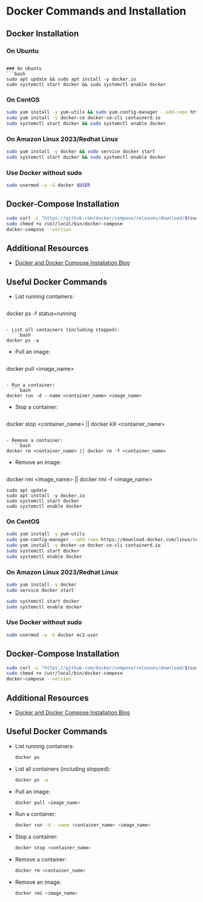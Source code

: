 # Docker Commands and Installation

## Docker Installation

### On Ubuntu
```bash## Docker Commands and Installation

### On Ubuntu
```bash
sudo apt update && sudo apt install -y docker.io
sudo systemctl start docker && sudo systemctl enable docker
```

### On CentOS
```bash
sudo yum install -y yum-utils && sudo yum-config-manager --add-repo https://download.docker.com/linux/centos/docker-ce.repo
sudo yum install -y docker-ce docker-ce-cli containerd.io
sudo systemctl start docker && sudo systemctl enable docker
```

### On Amazon Linux 2023/Redhat Linux
```bash
sudo yum install -y docker && sudo service docker start
sudo systemctl start docker && sudo systemctl enable docker
```

### Use Docker without sudo
```bash
sudo usermod -a -G docker $USER
```

## Docker-Compose Installation
```bash
sudo curl -L "https://github.com/docker/compose/releases/download/$(curl -s https://api.github.com/repos/docker/compose/releases/latest | grep -Po '"tag_name": "\K.*\d')/docker-compose-$(uname -s)-$(uname -m)" -o /usr/local/bin/docker-compose
sudo chmod +x /usr/local/bin/docker-compose
docker-compose --version
```

## Additional Resources

- [Docker and Docker Compose Installation Blog](https://jasaiblogs.hashnode.dev/docker-compose-simplifying-multi-container-docker-applications#heading-step-2-install-docker-and-docker-compose)

## Useful Docker Commands

- List running containers:
  ```bash
docker ps -f status=running
```

- List all containers (including stopped):
  ```bash
docker ps -a
```

- Pull an image:
  ```bash
docker pull <image_name>
```

- Run a container:
  ```bash
docker run -d --name <container_name> <image_name>
```

- Stop a container:
  ```bash
docker stop <container_name> || docker kill <container_name>
```

- Remove a container:
  ```bash
docker rm <container_name> || docker rm -f <container_name>
```

- Remove an image:
  ```bash
docker rmi <image_name> || docker rmi -f <image_name>
```
sudo apt update
sudo apt install -y docker.io
sudo systemctl start docker
sudo systemctl enable docker
```

### On CentOS
```bash
sudo yum install -y yum-utils
sudo yum-config-manager --add-repo https://download.docker.com/linux/centos/docker-ce.repo
sudo yum install -y docker-ce docker-ce-cli containerd.io
sudo systemctl start docker
sudo systemctl enable docker
```
### On Amazon Linux 2023/Redhat Linux
```bash
sudo yum install -y docker
sudo service docker start

sudo systemctl start docker
sudo systemctl enable docker
```

### Use Docker without sudo
```bash
sudo usermod -a -G docker ec2-user

```
## Docker-Compose Installation
```bash
sudo curl -L "https://github.com/docker/compose/releases/download/$(curl -s https://api.github.com/repos/docker/compose/releases/latest | grep -Po '"tag_name": "\K.*\d')/docker-compose-$(uname -s)-$(uname -m)" -o /usr/local/bin/docker-compose
sudo chmod +x /usr/local/bin/docker-compose
docker-compose --version

```


## Additional Resources

- [Docker and Docker Compose Installation Blog](https://jasaiblogs.hashnode.dev/docker-compose-simplifying-multi-container-docker-applications#heading-step-2-install-docker-and-docker-compose)

## Useful Docker Commands

- List running containers:
  ```bash
  docker ps
  ```

- List all containers (including stopped):
  ```bash
  docker ps -a
  ```

- Pull an image:
  ```bash
  docker pull <image_name>
  ```

- Run a container:
  ```bash
  docker run -d --name <container_name> <image_name>
  ```

- Stop a container:
  ```bash
  docker stop <container_name>
  ```

- Remove a container:
  ```bash
  docker rm <container_name>
  ```

- Remove an image:
  ```bash
  docker rmi <image_name>
